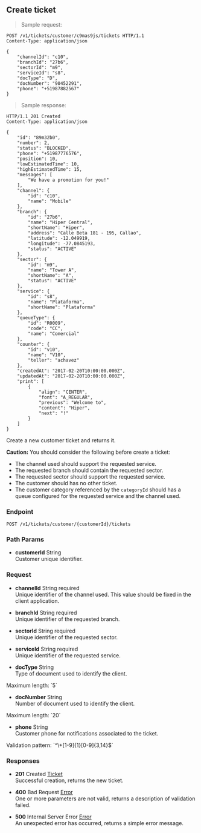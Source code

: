 
## Create ticket

> Sample request:

```http
POST /v1/tickets/customer/c9mas9js/tickets HTTP/1.1
Content-Type: application/json

{
    "channelId": "c10",
    "branchId": "27b6",
    "sectorId": "m9",
    "serviceId": "s8",
    "docType": "D",
    "docNumber": "90452291",
    "phone": "+51987882567"
}
```

> Sample response:

```http
HTTP/1.1 201 Created
Content-Type: application/json

{
    "id": "89m32b0",    
    "number": 2,
    "status": "BLOCKED",
    "phone": "+51987776576",
    "position": 10,
    "lowEstimatedTime": 10,
    "highEstimatedTime": 15,
    "messages": [
        "We have a promotion for you!"
    ],
    "channel": {
        "id": "c10",
        "name": "Mobile"
    },
    "branch": {
        "id": "27b6",
        "name": "Hiper Central",
        "shortName": "Hiper",
        "address": "Calle Beta 181 - 195, Callao",
        "latitude": -12.049919,
        "longitude": -77.0845193,
        "status": "ACTIVE"
    },
    "sector": {
        "id": "m9",
        "name": "Tower A",
        "shortName": "A",
        "status": "ACTIVE"
    },
    "service": {
        "id": "s8",
        "name": "Plataforma",
        "shortName": "Plataforma"
    },
    "queueType": {
        "id": "R0009",
        "code": "CC",
        "name": "Comercial"
    },
    "counter": {
        "id": "v10",
        "name": "V10",
        "teller": "achavez"
    },
    "createdAt": "2017-02-20T10:00:00.000Z",
    "updatedAt": "2017-02-20T10:00:00.000Z",
    "print": [
        {
            "align": "CENTER",
            "font": "A_REGULAR",
            "previous": "Welcome to",
            "content": "Hiper",
            "next": "!"
        }
    ]
}
```

Create a new customer ticket and returns it.

<aside class="warning">
<strong>Caution:</strong>
    You should consider the following before create a ticket:
    <ul>
        <li>The channel used should support the requested service.</li>
        <li>The requested branch should contain the requested sector.</li>
        <li>The requested sector should support the requested service.</li>
        <li>The customer should has no other ticket.</li>
        <li>The customer category referenced by the <code>categoryId</code> should has a queue configured for the requested service and the channel used.</li>
    <ul>
</aside>

### Endpoint

`POST /v1/tickets/customer/{customerId}/tickets`

### Path Params

* **customerId** <span class="param-type">String</span><br>
Customer unique identifier.

### Request

* **channelId** <span class="param-type">String</span> <span class="required-param">required</span><br>
Unique identifier of the channel used. This value should be fixed in the client application.

* **branchId** <span class="param-type">String</span> <span class="required-param">required</span><br>
Unique identifier of the requested branch.

* **sectorId** <span class="param-type">String</span> <span class="required-param">required</span><br>
Unique identifier of the requested sector.

* **serviceId** <span class="param-type">String</span> <span class="required-param">required</span><br>
Unique identifier of the requested service.

* **docType** <span class="param-type">String</span><br>
Type of document used to identify the client.
<p>
    <span class="param-condition">Maximum length:</span> `5`
</p>

* **docNumber** <span class="param-type">String</span><br>
Number of document used to identify the client.
<p>
    <span class="param-condition">Maximum length:</span> `20`
</p>

* **phone** <span class="param-type">String</span><br>
Customer phone for notifications associated to the ticket.
<p>
    <span class="param-condition">Validation pattern:</span> `^\+[1-9]{1}[0-9]{3,14}$`
</p>

### Responses

* **201** <span class="verb-description">Created</span> <span class="param-type">[Ticket](#ticket)</span><br>
Successful creation, returns the new ticket.

* **400** <span class="verb-description">Bad Request</span> <span class="param-type">[Error](#error)</span><br>
One or more parameters are not valid, returns a description of validation failed.

* **500** <span class="verb-description">Internal Server Error</span> <span class="param-type">[Error](#error)</span><br>
An unexpected error has occurred, returns a simple error message.

